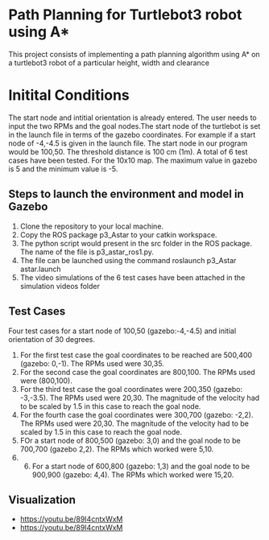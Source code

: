 # Path Planning for Turtlebot3 robot using A* 
This project consists of implementing a path planning algorithm using A* on a turtlebot3 robot of a particular height, width and clearance 

# Initital Conditions
The start node and intitial orientation is already entered. The user needs to input the two RPMs and the goal nodes.The start node of the turtlebot is set 
in the launch file in terms of the gazebo coordinates. For example if a start node of -4,-4.5 is given in the launch file. The start node in our program would be 100,50. The threshold distance is 100 cm (1m).
A total of 6 test cases have been tested. For the 10x10 map. The maximum value in gazebo is 5 and the minimum value is -5. 

## Steps to launch the environment and model in Gazebo
1. Clone the repository to your local machine.
2. Copy the ROS package p3_Astar to your catkin workspace.
3. The python script would present in the src folder in the ROS package. The name of the file is p3_astar_ros1.py.
4. The file can be launched using the command roslaunch p3_Astar astar.launch
5. The video simulations of the 6 test cases have been attached in the simulation videos folder


## Test Cases
Four test cases for a start node of 100,50 (gazebo:-4,-4.5) and initial orientation of 30 degrees.  
1. For the first test case the goal coordinates to be reached are 500,400 (gazebo: 0,-1). The RPMs used were 30,35. 
2. For the second case the goal coordinates are 800,100. The RPMs used were (800,100). 
3. For the third test case the goal coordinates were 200,350 (gazebo: -3,-3.5). The RPMs used were 20,30. The magnitude of the velocity had to be scaled by 1.5 in this case to reach the goal node. 
4. For the fourth case the goal coordinates were 300,700 (gazebo: -2,2). The RPMs used were 20,30. The magnitude of the velocity had to be scaled by 1.5 in this case to reach the goal node.
5. FOr a start node of 800,500 (gazebo: 3,0) and the goal node to be 700,700 (gazebo 2,2). The RPMs which worked were 5,10. 
6. 6. For a start node of 600,800 (gazebo: 1,3) and the goal node to be 900,900 (gazebo: 4,4). The RPMs which worked were 15,20.

## Visualization
* https://youtu.be/89I4cntxWxM
* https://youtu.be/89I4cntxWxM
